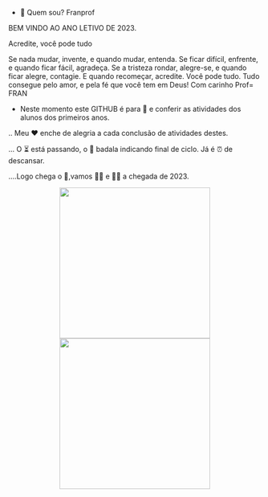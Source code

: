 -  👋 Quem sou? Franprof 


BEM VINDO AO ANO LETIVO DE 2023.

Acredite, você pode tudo

Se nada mudar, invente,
e quando mudar, entenda.
Se ficar difícil, enfrente,
e quando ficar fácil, agradeça.
Se a tristeza rondar, alegre-se,
e quando ficar alegre, contagie.
E quando recomeçar, acredite.
Você pode tudo.
Tudo consegue pelo amor,
e pela fé que você tem em Deus!
Com carinho 
Prof= FRAN

-  Neste momento este GITHUB é para 👀 e conferir as atividades dos alunos dos primeiros anos.

.. Meu ❤️ enche de alegria a cada conclusão de atividades destes.

... O ⏳ está passando, o 🔔 badala indicando final de ciclo.  Já é ⏰ de descansar.

....Logo chega o 🎄,vamos 🎊🎉 e 🍾🥂 a chegada de 2023.

</li><center><img src=https://2.bp.blogspot.com/-R8j4KAniE-I/Wk66EHwA25I/AAAAAAAC7pM/_NO1GxdDb74XlVakBl4n8ERwg6zbKhBtgCLcBGAs/s1600/f19.gif width="300" height="300">
        </li><center><img src= https://gifs.eco.br/wp-content/uploads/2021/12/feliz-ano-novo-gifs-animados-com-mensagem-para-facebook-e-whatsapp-0.gif    width="300" height="300">
       
         
       

